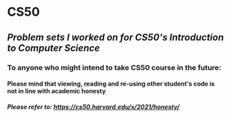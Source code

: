 # CS50 #
## *Problem sets I worked on for CS50's Introduction to Computer Science* ##

   
   
   
   
### To anyone who might intend to take CS50 course in the future: ###

#### Please mind that viewing, reading and re-using other student's code is not in line with academic honesty ####

#### *Please refer to: https://cs50.harvard.edu/x/2021/honesty/* ####
